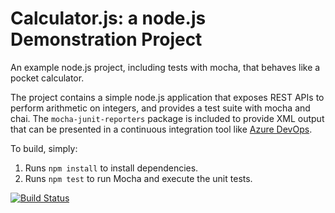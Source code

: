 Calculator.js: a node.js Demonstration Project
==============================================
An example node.js project, including tests with mocha, that behaves like
a pocket calculator.

The project contains a simple node.js application that exposes REST APIs
to perform arithmetic on integers, and provides a test suite with mocha
and chai.  The `mocha-junit-reporters` package is included to provide XML
output that can be presented in a continuous integration tool like
[Azure DevOps](https://azure.com/devops).

To build, simply:

1. Runs `npm install` to install dependencies.
2. Runs `npm test` to run Mocha and execute the unit tests.

[![Build Status](https://dev.azure.com/zigakastelica1/Integrating%20External%20Source%20Control%20with%20Azure%20Pipelines/_apis/build/status/zigaaz400.calculator?branchName=master)](https://dev.azure.com/zigakastelica1/Integrating%20External%20Source%20Control%20with%20Azure%20Pipelines/_build/latest?definitionId=6&branchName=master)
